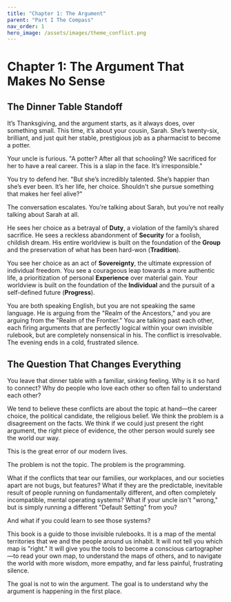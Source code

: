 ```yaml
---
title: "Chapter 1: The Argument"
parent: "Part I The Compass"
nav_order: 1
hero_image: /assets/images/theme_conflict.png
---
```

# Chapter 1: The Argument That Makes No Sense

## The Dinner Table Standoff

It’s Thanksgiving, and the argument starts, as it always does, over something small. This time, it’s about your cousin, Sarah. She’s twenty-six, brilliant, and just quit her stable, prestigious job as a pharmacist to become a potter.

Your uncle is furious. "A potter? After all that schooling? We sacrificed for her to have a real career. This is a slap in the face. It’s irresponsible."

You try to defend her. "But she’s incredibly talented. She’s happier than she’s ever been. It’s her life, her choice. Shouldn't she pursue something that makes her feel alive?"

The conversation escalates. You’re talking about Sarah, but you’re not really talking about Sarah at all.

He sees her choice as a betrayal of **Duty**, a violation of the family’s shared sacrifice. He sees a reckless abandonment of **Security** for a foolish, childish dream. His entire worldview is built on the foundation of the **Group** and the preservation of what has been hard-won (**Tradition**).

You see her choice as an act of **Sovereignty**, the ultimate expression of individual freedom. You see a courageous leap towards a more authentic life, a prioritization of personal **Experience** over material gain. Your worldview is built on the foundation of the **Individual** and the pursuit of a self-defined future (**Progress**).

You are both speaking English, but you are not speaking the same language. He is arguing from the "Realm of the Ancestors," and you are arguing from the "Realm of the Frontier." You are talking past each other, each firing arguments that are perfectly logical within your own invisible rulebook, but are completely nonsensical in his. The conflict is irresolvable. The evening ends in a cold, frustrated silence.

## The Question That Changes Everything

You leave that dinner table with a familiar, sinking feeling. Why is it so hard to connect? Why do people who love each other so often fail to understand each other?

We tend to believe these conflicts are about the topic at hand—the career choice, the political candidate, the religious belief. We think the problem is a disagreement on the facts. We think if we could just present the right argument, the right piece of evidence, the other person would surely see the world our way.

This is the great error of our modern lives.

The problem is not the topic. The problem is the programming.

What if the conflicts that tear our families, our workplaces, and our societies apart are not bugs, but features? What if they are the predictable, inevitable result of people running on fundamentally different, and often completely incompatible, mental operating systems? What if your uncle isn't "wrong," but is simply running a different "Default Setting" from you?

And what if you could learn to see those systems?

This book is a guide to those invisible rulebooks. It is a map of the mental territories that we and the people around us inhabit. It will not tell you which map is "right." It will give you the tools to become a conscious cartographer—to read your own map, to understand the maps of others, and to navigate the world with more wisdom, more empathy, and far less painful, frustrating silence.

The goal is not to win the argument. The goal is to understand why the argument is happening in the first place.
